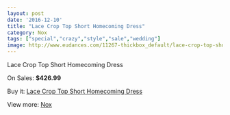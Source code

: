 ```yaml
---
layout: post
date: '2016-12-10'
title: "Lace Crop Top Short Homecoming Dress"
category: Nox
tags: ["special","crazy","style","sale","wedding"]
image: http://www.eudances.com/11267-thickbox_default/lace-crop-top-short-homecoming-dress.jpg
---
```

Lace Crop Top Short Homecoming Dress

On Sales: **$426.99**
<a href="https://www.eudances.com/en/nox/3587-lace-crop-top-short-homecoming-dress.html"><amp-img layout="responsive" width="600" height="600" src="//www.eudances.com/11267-thickbox_default/lace-crop-top-short-homecoming-dress.jpg" alt="Lace Crop Top Short Homecoming Dress 0" /></a>
<a href="https://www.eudances.com/en/nox/3587-lace-crop-top-short-homecoming-dress.html"><amp-img layout="responsive" width="600" height="600" src="//www.eudances.com/11268-thickbox_default/lace-crop-top-short-homecoming-dress.jpg" alt="Lace Crop Top Short Homecoming Dress 1" /></a>
<a href="https://www.eudances.com/en/nox/3587-lace-crop-top-short-homecoming-dress.html"><amp-img layout="responsive" width="600" height="600" src="//www.eudances.com/11269-thickbox_default/lace-crop-top-short-homecoming-dress.jpg" alt="Lace Crop Top Short Homecoming Dress 2" /></a>
<a href="https://www.eudances.com/en/nox/3587-lace-crop-top-short-homecoming-dress.html"><amp-img layout="responsive" width="600" height="600" src="//www.eudances.com/11270-thickbox_default/lace-crop-top-short-homecoming-dress.jpg" alt="Lace Crop Top Short Homecoming Dress 3" /></a>
<a href="https://www.eudances.com/en/nox/3587-lace-crop-top-short-homecoming-dress.html"><amp-img layout="responsive" width="600" height="600" src="//www.eudances.com/11271-thickbox_default/lace-crop-top-short-homecoming-dress.jpg" alt="Lace Crop Top Short Homecoming Dress 4" /></a>
<a href="https://www.eudances.com/en/nox/3587-lace-crop-top-short-homecoming-dress.html"><amp-img layout="responsive" width="600" height="600" src="//www.eudances.com/11272-thickbox_default/lace-crop-top-short-homecoming-dress.jpg" alt="Lace Crop Top Short Homecoming Dress 5" /></a>
<a href="https://www.eudances.com/en/nox/3587-lace-crop-top-short-homecoming-dress.html"><amp-img layout="responsive" width="600" height="600" src="//www.eudances.com/11273-thickbox_default/lace-crop-top-short-homecoming-dress.jpg" alt="Lace Crop Top Short Homecoming Dress 6" /></a>
<a href="https://www.eudances.com/en/nox/3587-lace-crop-top-short-homecoming-dress.html"><amp-img layout="responsive" width="600" height="600" src="//www.eudances.com/11274-thickbox_default/lace-crop-top-short-homecoming-dress.jpg" alt="Lace Crop Top Short Homecoming Dress 7" /></a>

Buy it: [Lace Crop Top Short Homecoming Dress](https://www.eudances.com/en/nox/3587-lace-crop-top-short-homecoming-dress.html "Lace Crop Top Short Homecoming Dress")

View more: [Nox](https://www.eudances.com/en/77-Nox "Nox")